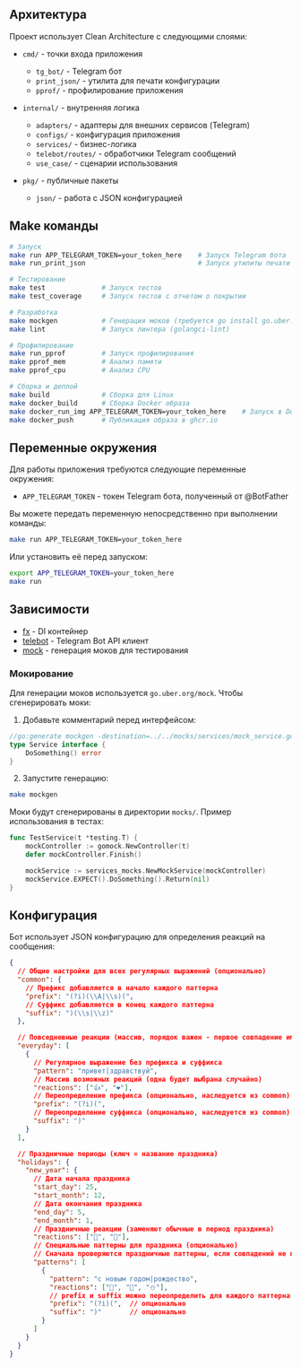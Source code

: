 ## Архитектура

Проект использует Clean Architecture с следующими слоями:

- `cmd/` - точки входа приложения
  - `tg_bot/` - Telegram бот
  - `print_json/` - утилита для печати конфигурации
  - `pprof/` - профилирование приложения

- `internal/` - внутренняя логика
  - `adapters/` - адаптеры для внешних сервисов (Telegram)
  - `configs/` - конфигурация приложения
  - `services/` - бизнес-логика
  - `telebot/routes/` - обработчики Telegram сообщений
  - `use_case/` - сценарии использования

- `pkg/` - публичные пакеты
  - `json/` - работа с JSON конфигурацией

## Make команды

```bash
# Запуск
make run APP_TELEGRAM_TOKEN=your_token_here    # Запуск Telegram бота
make run_print_json                            # Запуск утилиты печати конфигурации

# Тестирование
make test              # Запуск тестов
make test_coverage     # Запуск тестов с отчетом о покрытии

# Разработка
make mockgen           # Генерация моков (требуется go install go.uber.org/mock/mockgen@latest)
make lint              # Запуск линтера (golangci-lint)

# Профилирование
make run_pprof         # Запуск профилирования
make pprof_mem         # Анализ памяти
make pprof_cpu         # Анализ CPU

# Сборка и деплой
make build             # Сборка для Linux
make docker_build      # Сборка Docker образа
make docker_run_img APP_TELEGRAM_TOKEN=your_token_here    # Запуск в Docker
make docker_push       # Публикация образа в ghcr.io
```

## Переменные окружения

Для работы приложения требуются следующие переменные окружения:

- `APP_TELEGRAM_TOKEN` - токен Telegram бота, полученный от @BotFather

Вы можете передать переменную непосредственно при выполнении команды:
```bash
make run APP_TELEGRAM_TOKEN=your_token_here
```

Или установить её перед запуском:
```bash
export APP_TELEGRAM_TOKEN=your_token_here
make run
```

## Зависимости

- [fx](https://github.com/uber-go/fx) - DI контейнер
- [telebot](https://github.com/tucnak/telebot) - Telegram Bot API клиент
- [mock](https://github.com/uber-go/mock) - генерация моков для тестирования

### Мокирование

Для генерации моков используется `go.uber.org/mock`. Чтобы сгенерировать моки:

1. Добавьте комментарий перед интерфейсом:
```go
//go:generate mockgen -destination=../../mocks/services/mock_service.go -package=services_mocks github.com/fromsi/tg_reaction/internal/services Service
type Service interface {
    DoSomething() error
}
```

2. Запустите генерацию:
```bash
make mockgen
```

Моки будут сгенерированы в директории `mocks/`. Пример использования в тестах:

```go
func TestService(t *testing.T) {
    mockController := gomock.NewController(t)
    defer mockController.Finish()

    mockService := services_mocks.NewMockService(mockController)
    mockService.EXPECT().DoSomething().Return(nil)
}
```

## Конфигурация

Бот использует JSON конфигурацию для определения реакций на сообщения:

```json
{
  // Общие настройки для всех регулярных выражений (опционально)
  "common": {
    // Префикс добавляется в начало каждого паттерна
    "prefix": "(?i)(\\A|\\s)(",
    // Суффикс добавляется в конец каждого паттерна
    "suffix": ")(\\s|\\z)"
  },

  // Повседневные реакции (массив, порядок важен - первое совпадение имеет приоритет)
  "everyday": [
    {
      // Регулярное выражение без префикса и суффикса
      "pattern": "привет|здравствуй",
      // Массив возможных реакций (одна будет выбрана случайно)
      "reactions": ["👍", "❤️"],
      // Переопределение префикса (опционально, наследуется из common)
      "prefix": "(?i)(",
      // Переопределение суффикса (опционально, наследуется из common)
      "suffix": ")"
    }
  ],

  // Праздничные периоды (ключ = название праздника)
  "holidays": {
    "new_year": {
      // Дата начала праздника
      "start_day": 25,
      "start_month": 12,
      // Дата окончания праздника
      "end_day": 5,
      "end_month": 1,
      // Праздничные реакции (заменяют обычные в период праздника)
      "reactions": ["🎄", "🎅"],
      // Специальные паттерны для праздника (опционально)
      // Сначала проверяются праздничные паттерны, если совпадений не найдено - проверяются everyday паттерны
      "patterns": [
        {
          "pattern": "с новым годом|рождество",
          "reactions": ["🎄", "🎅", "⛄"],
          // prefix и suffix можно переопределить для каждого паттерна
          "prefix": "(?i)(",  // опционально
          "suffix": ")"       // опционально
        }
      ]
    }
  }
}
``` 